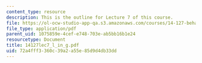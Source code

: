 ```yaml
---
content_type: resource
description: This is the outline for Lecture 7 of this course.
file: https://ol-ocw-studio-app-qa.s3.amazonaws.com/courses/14-127-behavioral-economics-and-finance-spring-2004/72a4fff3360c39a2a55e85d9d4db33dd_14127lec7_l_in_g.pdf
file_type: application/pdf
parent_uid: 1075859e-4cef-e748-703e-ab5bb16b1e24
resourcetype: Document
title: 14127lec7_l_in_g.pdf
uid: 72a4fff3-360c-39a2-a55e-85d9d4db33dd
---
```

